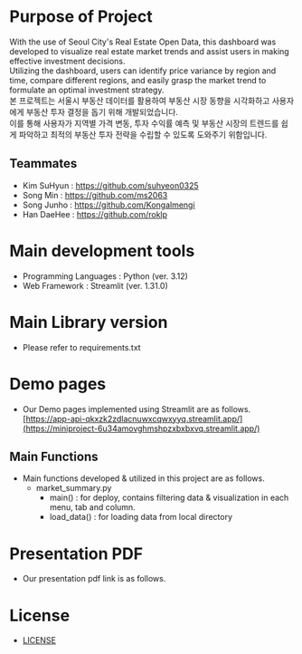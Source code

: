 # Purpose of Project 
With the use of Seoul City's Real Estate Open Data, this dashboard was developed to visualize real estate market trends and assist users in making effective investment decisions.   
Utilizing the dashboard, users can identify price variance by region and time, compare different regions, and easily grasp the market trend to formulate an optimal investment strategy.   
본 프로젝트는 서울시 부동산 데이터를 활용하여 부동산 시장 동향을 시각화하고 사용자에게 부동산 투자 결정을 돕기 위해 개발되었습니다.   
이를 통해 사용자가 지역별 가격 변동, 투자 수익률 예측 및 부동산 시장의 트렌드를 쉽게 파악하고 최적의 부동산 투자 전략을 수립할 수 있도록 도와주기 위함입니다.

## Teammates
- Kim SuHyun : https://github.com/suhyeon0325
- Song Min : https://github.com/ms2063
- Song Junho : https://github.com/Kongalmengi
- Han DaeHee : https://github.com/roklp

# Main development tools 
- Programming Languages : Python (ver. 3.12)   
- Web Framework : Streamlit (ver. 1.31.0)

# Main Library version
- Please refer to requirements.txt

# Demo pages
- Our Demo pages implemented using Streamlit are as follows.    
[https://app-api-qkxzk2zdlacnuwxcqwxyyq.streamlit.app/](https://miniproject-6u34amovghmshpzxbxbxvq.streamlit.app/)

## Main Functions   
- Main functions developed & utilized in this project are as follows.
  - market_summary.py
    - main() : for deploy, contains filtering data & visualization in each menu, tab and column.
    - load_data() : for loading data from local directory        

# Presentation PDF
- Our presentation pdf link is as follows.   
[](portfoilo.pdf)

# License
- [LICENSE](LICENSE)

